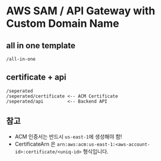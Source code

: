 # AWS SAM / API Gateway with Custom Domain Name

## all in one template

```
/all-in-one
```

## certificate + api

```
/seperated
/seperated/certificate <-- ACM Certificate
/seperated/api         <-- Backend API
```

## 참고

- ACM 인증서는 반드시 `us-east-1`에 생성해야 함!
- CertificateArn 은 `arn:aws:acm:us-east-1:<aws-account-id>:certificate/<uniq-id>` 형식입니다.
